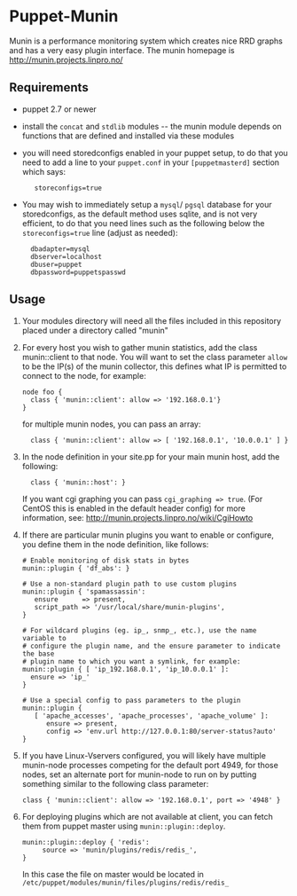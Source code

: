 # Puppet-Munin

Munin is a performance monitoring system which creates nice RRD graphs and has
a very easy plugin interface. The munin homepage is http://munin.projects.linpro.no/

## Requirements

   * puppet 2.7 or newer
   * install the `concat` and `stdlib` modules -- the munin module depends on functions that are defined and installed via these modules
   * you will need storedconfigs enabled in your puppet setup, to do that you need to add a line to your `puppet.conf` in your `[puppetmasterd]` section which says:

            storeconfigs=true

   * You may wish to immediately setup a `mysql`/ `pgsql` database for your storedconfigs, as
   the default method uses sqlite, and is not very efficient, to do that you need lines
   such as the following below the `storeconfigs=true` line (adjust as needed):

           dbadapter=mysql
           dbserver=localhost
           dbuser=puppet
           dbpassword=puppetspasswd
    
## Usage

   1. Your modules directory will need all the files included in this repository placed 
      under a directory called "munin"

   2. For every host you wish to gather munin statistics, add the class munin::client to that
      node. You will want to set the class parameter `allow` to be the IP(s) of the munin
      collector, this defines what IP is permitted to connect to the node, for example:

          node foo {
            class { 'munin::client': allow => '192.168.0.1'}
          }

      for multiple munin nodes, you can pass an array:

            class { 'munin::client': allow => [ '192.168.0.1', '10.0.0.1' ] }
      
   3. In the node definition in your site.pp for your main munin host, add the following:

            class { 'munin::host': }

      If you want cgi graphing you can pass `cgi_graphing => true`. (For CentOS this is enabled in the default header config) for more information, see: http://munin.projects.linpro.no/wiki/CgiHowto

   4. If there are particular munin plugins you want to enable or configure, you define them
      in the node definition, like follows:

          # Enable monitoring of disk stats in bytes
          munin::plugin { 'df_abs': }

          # Use a non-standard plugin path to use custom plugins
          munin::plugin { 'spamassassin':
             ensure      => present,
             script_path => '/usr/local/share/munin-plugins',
          }
    
          # For wildcard plugins (eg. ip_, snmp_, etc.), use the name variable to
          # configure the plugin name, and the ensure parameter to indicate the base
          # plugin name to which you want a symlink, for example:
          munin::plugin { [ 'ip_192.168.0.1', 'ip_10.0.0.1' ]:
            ensure => 'ip_'
          }
    
          # Use a special config to pass parameters to the plugin
          munin::plugin {
             [ 'apache_accesses', 'apache_processes', 'apache_volume' ]:
                ensure => present,
                config => 'env.url http://127.0.0.1:80/server-status?auto'
          }

   5. If you have Linux-Vservers configured, you will likely have multiple munin-node processes
      competing for the default port 4949, for those nodes, set an alternate port for munin-node
      to run on by putting something similar to the following class parameter:

          class { 'munin::client': allow => '192.168.0.1', port => '4948' }

   6. For deploying plugins which are not available at client, you can fetch them from puppet
      master using `munin::plugin::deploy`.

          munin::plugin::deploy { 'redis':
               source => 'munin/plugins/redis/redis_',
          }

      In this case the file on master would be located in `/etc/puppet/modules/munin/files/plugins/redis/redis_`